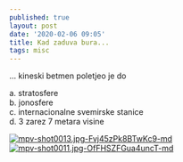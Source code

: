 ```yaml
---
published: true
layout: post
date: '2020-02-06 09:05'
title: Kad zaduva bura...
tags: misc 
---
```

... kineski betmen poletjeo je do

  a. stratosfere  
  b. jonosfere  
  c. internacionalne svemirske stanice  
  d. 3 zarez 7 metara visine  
  
[![mpv-shot0013.jpg-Fvj45zPk8BTwKc9-md](https://images.weserv.nl/?url=https://i.imgur.com/VEI19h8l.jpg)](https://images.weserv.nl/?url=https://i.imgur.com/VEI19h8.jpg)
[![mpv-shot0011.jpg-OfFHSZFGua4uncT-md](https://images.weserv.nl/?url=https://i.imgur.com/odVsZR4l.jpg)](https://images.weserv.nl/?url=https://i.imgur.com/odVsZR4.jpg)

